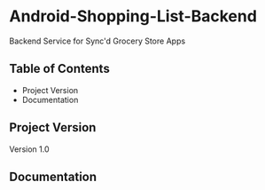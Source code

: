 # Android-Shopping-List-Backend

Backend Service for Sync'd Grocery Store Apps

## Table of Contents

* Project Version
* Documentation

## Project Version
Version 1.0 

## Documentation